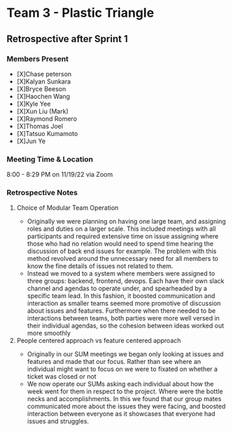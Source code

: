 # Team 3 - Plastic Triangle

## **Retrospective after Sprint 1**

### **Members Present**

- [X]Chase peterson
- [X]Kalyan Sunkara
- [X]Bryce Beeson
- [X]Haochen Wang
- [X]Kyle Yee
- [X]Xun Liu (Mark)
- [X]Raymond Romero
- [X]Thomas Joel
- [X]Tatsuo Kumamoto
- [X]Jun Ye

### **Meeting Time & Location**

8:00 - 8:29 PM on 11/19/22 via Zoom

### **Retrospective Notes**
<ol>
    <li>Choice of Modular Team Operation</li>
        <ul>
            <li>Originally we were planning on having one large team, and assigning roles and duties on a larger scale. This included meetings with all participants and required extensive time on issue assigning where those who had no relation would need to spend time hearing the discussion of back end issues for example. The problem with this method revolved around the unnecessary need for all members to know the fine details of issues not related to them.</li>
            <li>Instead we moved to a system where members were assigned to three groups: backend, frontend, devops. Each have their own slack channel and agendas to operate under, and spearheaded by a specific team lead. In this fashion, it boosted communication and interaction as smaller teams seemed more promotive of discussion about issues and features. Furthermore when there needed to be interactions between teams, both parties were more well versed in their individual agendas, so the cohesion between ideas worked out more smoothly</li>
        </ul>
    <li>People centered approach vs feature centered approach </li>
        <ul>
            <li>Originally in our  SUM meetings we began only looking at issues and features and made that our focus. Rather than see where an individual might want to focus on we were to fixated on whether a ticket was closed or not</li>
            <li>We now operate our SUMs asking each individual about how the week went for them in respect to the project. Where were the bottle necks and accomplishments. In this we found that our group mates communicated more about the issues they were facing, and boosted interaction between everyone as it showcases that everyone had issues and struggles.</li>
        </ul>
</ol>